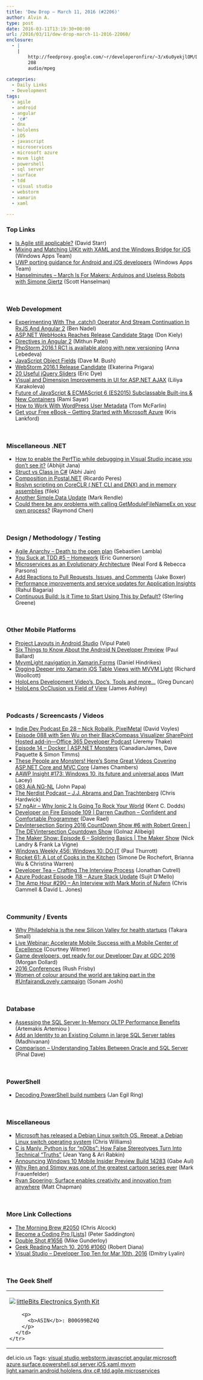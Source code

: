 ```yaml
---
title: 'Dew Drop – March 11, 2016 (#2206)'
author: Alvin A.
type: post
date: 2016-03-11T13:19:30+00:00
url: /2016/03/11/dew-drop-march-11-2016-22060/
enclosure:
  - |
    |
        http://feedproxy.google.com/~r/developeronfire/~3/x6u0yekjlOM/DeveloperOnFire-109-DarrenCauthon.mp3
        208
        audio/mpeg
        
categories:
  - Daily Links
  - Development
tags:
  - agile
  - android
  - angular
  - 'c#'
  - dnx
  - hololens
  - iOS
  - javascript
  - microservices
  - microsoft azure
  - mvvm light
  - powershell
  - sql server
  - surface
  - tdd
  - visual studio
  - webstorm
  - xamarin
  - xaml

---
```

### <a name="top"></a>Top Links

  * <a href="http://feedproxy.google.com/~r/ElegantCode/~3/dmUMJfBg0Jc/" target="_blank">Is Agile still applicable?</a> (David Starr)
  * <a href="https://blogs.windows.com/buildingapps/2016/03/10/mixing-and-matching-uikit-with-xaml-and-the-windows-bridge-for-ios/?WT.mc_id=DX_MVP4025064" target="_blank">Mixing and Matching UIKit with XAML and the Windows Bridge for iOS</a> (Windows Apps Team)
  * <a href="https://blogs.windows.com/buildingapps/2016/03/10/uwp-porting-guidance-for-android-and-ios-developers/?WT.mc_id=DX_MVP4025064" target="_blank">UWP porting guidance for Android and iOS developers</a> (Windows Apps Team)
  * <a href="http://www.hanselminutes.com/default.aspx?ShowID=18505" target="_blank">Hanselminutes &#8211; March Is For Makers: Arduinos and Useless Robots with Simone Giertz</a> (Scott Hanselman)

&nbsp;

### <a name="web"></a>Web Development

  * <a href="http://www.bennadel.com/blog/3046-experimenting-with-the-catch-operator-and-stream-continuation-in-rxjs-and-angular-2.htm" target="_blank">Experimenting With The .catch() Operator And Stream Continuation In RxJS And Angular 2</a> (Ben Nadel)
  * <a href="http://devproconnections.com/aspnet/aspnet-webhooks-reaches-release-candidate-stage" target="_blank">ASP.NET WebHooks Reaches Release Candidate Stage</a> (Don Kiely)
  * <a href="http://collectivegarbage.azurewebsites.net/directives-in-angular-2/" target="_blank">Directives in Angular 2</a> (Mithun Patel)
  * <a href="http://blog.jetbrains.com/phpstorm/2016/03/phpstorm-2016-1-rc1-is-available-along-with-new-versioning/" target="_blank">PhpStorm 2016.1 RC1 is available along with new versioning</a> (Anna Lebedeva)
  * <a href="http://blog.dmbcllc.com/javascript-fields/" target="_blank">JavaScript Object Fields</a> (Dave M. Bush)
  * <a href="http://blog.jetbrains.com/webstorm/2016/03/webstorm-2016-1-release-candidate/" target="_blank">WebStorm 2016.1 Release Candidate</a> (Ekaterina Prigara)
  * <a href="http://code.tutsplus.com/tutorials/20-useful-jquery-sliders--cms-25960" target="_blank">20 Useful jQuery Sliders</a> (Eric Dye)
  * <a href="http://tracking.feedpress.it/link/10810/2806970" target="_blank">Visual and Dimension Improvements in UI for ASP.NET AJAX</a> (Liliya Karakoleva)
  * <a href="http://feedproxy.google.com/~r/CanDevs/~3/ZOu08Wd9Brw/" target="_blank">Future of JavaScript & ECMAScript 6 (ES2015) Subclassable Built-ins & New Containers</a> (Rami Sayar)
  * <a href="http://code.tutsplus.com/tutorials/how-to-work-with-wordpress-user-metadata--cms-25800" target="_blank">How to Work With WordPress User Metadata</a> (Tom McFarlin)
  * <a href="http://blog.falafel.com/get-free-ebook-getting-started-microsoft-azure/" target="_blank">Get your Free eBook – Getting Started with Microsoft Azure</a> (Kris Lankford)

&nbsp;

### <a name="dotnet"></a>Miscellaneous .NET

  * <a href="http://dailydotnettips.com/2016/03/10/how-to-enable-the-perftip-while-debugging-in-visual-studio-incase-you-dont-see-it/" target="_blank">How to enable the PerfTip while debugging in Visual Studio incase you don’t see it?</a> (Abhijit Jana)
  * <a href="http://www.abhijainsblog.com/2016/03/struct-vs-class-in-c.html" target="_blank">Struct vs Class in C#</a> (Abhi Jain)
  * <a href="http://weblogs.asp.net:80/ricardoperes/composition-in-postal-net?WT.mc_id=DX_MVP4025064" target="_blank">Composition in Postal.NET</a> (Ricardo Peres)
  * <a href="http://www.strathweb.com/2016/03/roslyn-scripting-on-coreclr-net-cli-and-dnx-and-in-memory-assemblies/" target="_blank">Roslyn scripting on CoreCLR (.NET CLI and DNX) and in memory assemblies</a> (filek)
  * <a href="https://blog.rendle.io/another-simple-data-update/" target="_blank">Another Simple.Data Update</a> (Mark Rendle)
  * <a href="https://blogs.msdn.microsoft.com/oldnewthing/20160310-00/?p=93141" target="_blank">Could there be any problems with calling GetModuleFileNameEx on your own process?</a> (Raymond Chen)

&nbsp;

### <a name="design"></a>Design / Methodology / Testing

  * <a href="http://feedproxy.google.com/~r/SerialSeb/~3/yfMq3pxQCZ0/" target="_blank">Agile Anarchy – Death to the open plan</a> (Sebastien Lambla)
  * <a href="https://blogs.msdn.microsoft.com/ericgu/2016/03/10/you-suck-at-tdd-5-homework/" target="_blank">You Suck at TDD #5 – Homework</a> (Eric Gunnerson)
  * <a href="https://www.thoughtworks.com/insights/blog/microservices-evolutionary-architecture" target="_blank">Microservices as an Evolutionary Architecture</a> (Neal Ford & Rebecca Parsons)
  * <a href="https://github.com/blog/2119-add-reactions-to-pull-requests-issues-and-comments" target="_blank">Add Reactions to Pull Requests, Issues, and Comments</a> (Jake Boxer)
  * <a href="https://azure.microsoft.com/blog/application-insights-performance-improvements-and-service-updates/" target="_blank">Performance improvements and service updates for Application Insights</a> (Rahul Bagaria)
  * <a href="https://dzone.com/articles/continuous-build-is-it-time-to-start-using-this-by?utm_medium=feed&utm_source=feedpress.me&utm_campaign=Feed%3A+dzone%2Fdevops" target="_blank">Continuous Build: Is it Time to Start Using This by Default?</a> (Sterling Greene)

&nbsp;

### <a name="mobile"></a>Other Mobile Platforms

  * <a href="http://www.developer.com/ws/android/programming/project-layouts-in-android-studio.html" target="_blank">Project Layouts in Android Studio</a> (Vipul Patel)
  * <a href="http://www.wintellect.com/devcenter/paulballard/six-things-know-android-n-developer-preview" target="_blank">Six Things to Know About the Android N Developer Preview</a> (Paul Ballard)
  * <a href="http://danielhindrikes.se/xamarin/mvvmlight-navigation-in-xamarin-forms/" target="_blank">MvvmLight navigation in Xamarin.Forms</a> (Daniel Hindrikes)
  * <a href="http://thexamarinjournal.com/digging-deeper-into-xamarin-ios-table-views-with-mvvm-light/" target="_blank">Digging Deeper into Xamarin iOS Table Views with MVVM Light</a> (Richard Woollcott)
  * <a href="https://channel9.msdn.com/coding4fun/kinect/HoloLens-Development-Videos-Docs-Tools-and-more?WT.mc_id=DX_MVP4025064" target="_blank">HoloLens Development Video&#8217;s, Doc&#8217;s, Tools and more&#8230;</a> (Greg Duncan)
  * <a href="http://www.imaginativeuniversal.com/blog/post/2016/03/10/hololens-occlusion-vs-field-of-view.aspx" target="_blank">HoloLens OcClusion vs Field of View</a> (James Ashley)

&nbsp;

### <a name="podcasts"></a>Podcasts / Screencasts / Videos

  * <a href="http://indiedevpodcast.com/2016/03/10/230/" target="_blank">Indie Dev Podcast Ep 28 – Nick Robalik, PixelMetal</a> (David Voyles)
  * <a href="https://blogs.office.com/2016/03/10/episode-088-with-sen-wu-on-their-blackcompass-visualizer-sharepoint-hosted-add-in-office-365-developer-podcast/" target="_blank">Episode 088 with Sen Wu on their BlackCompass Visualizer SharePoint Hosted add-in—Office 365 Developer Podcast</a> (Jeremy Thake)
  * <a href="https://channel9.msdn.com/Series/aspnetmonsters/Episode-14-Docker?WT.mc_id=DX_MVP4025064" target="_blank">Episode 14 &#8211; Docker | ASP.NET Monsters</a> (CanadianJames, Dave Paquette & Simon Timms)
  * <a href="http://jameschambers.com/2016/03/these-people-are-monsters/" target="_blank">These People are Monsters! Here&#8217;s Some Great Videos Covering ASP.NET Core and MVC Core</a> (James Chambers)
  * <a href="http://allaboutwindowsphone.com/media/item/21301_AAWP_Insight_173_Windows_10_it.php" target="_blank">AAWP Insight #173: Windows 10, its future and universal apps</a> (Matt Lacey)
  * <a href="https://devchat.tv/adventures-in-angular/083-aia-ng-nl" target="_blank">083 AiA NG-NL</a> (John Papa)
  * <a href="http://nerdist.libsyn.com/jj-abrams-and-dan-trachtenberg" target="_blank">The Nerdist Podcast &#8211; J.J. Abrams and Dan Trachtenberg</a> (Chris Hardwick)
  * <a href="http://audio.angularair.com/e/57-ngair-why-ionic-2-is-going-to-rock-your-world/" target="_blank">57 ngAir &#8211; Why Ionic 2 Is Going To Rock Your World</a> (Kent C. Dodds)
  * <a href="http://feedproxy.google.com/~r/developeronfire/~3/x6u0yekjlOM/DeveloperOnFire-109-DarrenCauthon.mp3" target="_blank">Developer on Fire Episode 109 | Darren Cauthon &#8211; Confident and Comfortable Programmer</a> (Dave Rael)
  * <a href="https://channel9.msdn.com/Shows/The-DEVintersection-Countdown-Show/DevIntersection-Spring-2016-CountDown-Show-6-with-Robert-Green?WT.mc_id=DX_MVP4025064" target="_blank">DevIntersection Spring 2016 CountDown Show #6 with Robert Green | The DEVintersection Countdown Show</a> (Golnaz Alibeigi)
  * <a href="https://channel9.msdn.com/Shows/themakershow/6?WT.mc_id=DX_MVP4025064" target="_blank">The Maker Show: Episode 6 &#8211; Soldering Basics | The Maker Show</a> (Nick Landry & Frank La Vigne)
  * <a href="https://www.thurrott.com/podcasts/65187/windows-weekly-456-windows-10-do-it" target="_blank">Windows Weekly 456: Windows 10: DO IT</a> (Paul Thurrott)
  * <a href="http://relay.fm/rocket/61" target="_blank">Rocket 61: A Lot of Cooks in the Kitchen</a> (Simone De Rochefort, Brianna Wu & Christina Warren)
  * <a href="http://feedproxy.google.com/~r/DeveloperTea/~3/H339OQeqj4Y/28427-crafting-the-interview-process" target="_blank">Developer Tea &#8211; Crafting The Interview Process</a> (Jonathan Cutrell)
  * <a href="http://azpodcast.azurewebsites.net/post/Episode-118-Azure-Stack-Update" target="_blank">Azure Podcast Episode 118 &#8211; Azure Stack Update</a> (Sujit D&#8217;Mello)
  * <a href="http://feedproxy.google.com/~r/TheAmpHour/~3/OrNUxAiVCD4/" target="_blank">The Amp Hour #290 – An Interview with Mark Morin of Nufern</a> (Chris Gammell & David L. Jones)

&nbsp;

### <a name="events"></a>Community / Events

  * <a href="https://www.freeenterprise.com/philadelphia-health/" target="_blank">Why Philadelphia is the new Silicon Valley for health startups</a> (Takara Small)
  * <a href="https://blog.xamarin.com/accelerate-mobile-success-with-a-mobile-center-of-excellence/" target="_blank">Live Webinar: Accelerate Mobile Success with a Mobile Center of Excellence</a> (Courtney Witmer)
  * <a href="http://feedproxy.google.com/~r/blogspot/hsDu/~3/T_laI5vvqQs/game-developers-get-ready-for-our.html" target="_blank">Game developers, get ready for our Developer Day at GDC 2016</a> (Morgan Dollard)
  * <a href="http://rushfrisby.com/2016-conferences/" target="_blank">2016 Conferences</a> (Rush Frisby)
  * <a href="http://feeds.mashable.com/~r/Mashable/~3/cPAhz2ExJjo/" target="_blank">Women of colour around the world are taking part in the #UnfairandLovely campaign</a> (Sonam Joshi)

&nbsp;

### <a name="sql"></a>Database

  * <a href="http://feedproxy.google.com/~r/MSSQLTips-LatestSqlServerTips/~3/LAzBFJxfAhs/tip.asp" target="_blank">Assessing the SQL Server In-Memory OLTP Performance Benefits</a> (Artemakis Artemiou )
  * <a href="http://feedproxy.google.com/~r/sqlservercurry/blog/~3/FrzkGTZIM94/add-identity-to-existing-column-in.html" target="_blank">Add an Identity to an Existing Column in large SQL Server tables</a> (Madhivanan)
  * <a href="http://blog.sqlauthority.com/2016/03/11/comparison-understanding-tables-oracle-sql-server/" target="_blank">Comparison – Understanding Tables Between Oracle and SQL Server</a> (Pinal Dave)

&nbsp;

### <a name="ps"></a>PowerShell

  * <a href="http://www.powershellmagazine.com/2016/03/10/decoding-powershell-build-numbers/" target="_blank">Decoding PowerShell build numbers</a> (Jan Egil Ring)

&nbsp;

### <a name="misc"></a>Miscellaneous

  * <a href="http://www.theregister.co.uk/2016/03/09/microsoft_sonic_debian/" target="_blank">Microsoft has released a Debian Linux switch OS. Repeat, a Debian Linux switch operating system</a> (Chris Williams)
  * <a href="http://lambda-the-ultimate.org/node/5314" target="_blank">C is Manly, Python is for “n00bs”: How False Stereotypes Turn Into Technical “Truths”</a> (Jean Yang & Ari Rabkin)
  * <a href="http://blogs.windows.com/windowsexperience/2016/03/10/announcing-windows-10-mobile-insider-preview-build-14283/?WT.mc_id=DX_MVP4025064" target="_blank">Announcing Windows 10 Mobile Insider Preview Build 14283</a> (Gabe Aul)
  * <a href="http://boingboing.net/2016/03/10/why-ren-and-stimpy-was-one-of.html" target="_blank">Why Ren and Stimpy was one of the greatest cartoon series ever</a> (Mark Frauenfelder)
  * <a href="http://blogs.windows.com/devices/2016/03/10/ryan-spoering-surface-enables-creativity-and-innovation-from-anywhere/?WT.mc_id=DX_MVP4025064" target="_blank">Ryan Spoering: Surface enables creativity and innovation from anywhere</a> (Matt Chapman)

&nbsp;

### <a name="links"></a>More Link Collections

  * <a href="http://feedproxy.google.com/~r/ReflectivePerspective/~3/vQ0MUKPukc4/" target="_blank">The Morning Brew #2050</a> (Chris Alcock)
  * <a href="http://feedproxy.google.com/~r/agilescout/~3/JHKfr0IovF4/" target="_blank">Become a Coding Pro [Lists]</a> (Peter Saddington)
  * <a href="http://afreshcup.com/home/2016/3/10/double-shot-1656.html" target="_blank">Double Shot #1656</a> (Mike Gunderloy)
  * <a href="http://feeds.regulargeek.com/~r/RegularGeek/~3/7COkCwFg85Q/" target="_blank">Geek Reading March 10, 2016 #1060</a> (Robert Diana)
  * <a href="http://www.lyalin.com/2016/03/10/visual-studio-developer-top-ten-for-mar-10th-2016/" target="_blank">Visual Studio – Developer Top Ten for Mar 10th, 2016</a> (Dmitry Lyalin)

&nbsp;

### <a name="shelf"></a>The Geek Shelf

<div id="scid:7dc1bd33-94bd-46fd-a20b-0131235bcd47:53f6d73e-6e2a-4115-b424-84c6a981ace4" class="wlWriterEditableSmartContent" style="float: none; padding-bottom: 0px; padding-top: 0px; padding-left: 0px; margin: 0px; display: inline; padding-right: 0px">
  <table cellspacing="0" cellpadding="2" width="400" border="0" unselectable="on">
    <tr>
      <td valign="top" width="400">
        <p>
          <a title="littleBits Electronics Synth Kit" href="http://www.amazon.com/exec/obidos/ASIN/B00G99BZ4Q/amavin-20"><img data-recalc-dims="1" decoding="async" src="https://i0.wp.com/images.amazon.com/images/P/B00G99BZ4Q.01.MZZZZZZZ.jpg?w=660" border="0" align="left" style="float:left" />littleBits Electronics Synth Kit</a>
        </p>
        
        <p>
          <b>ASIN</b>: B00G99BZ4Q
        </p>
      </td>
    </tr>
  </table>
</div>

<div id="scid:0767317B-992E-4b12-91E0-4F059A8CECA8:53c9a86b-974a-4d3e-b6c3-861adf39b697" class="wlWriterEditableSmartContent" style="float: none; padding-bottom: 0px; padding-top: 0px; padding-left: 0px; margin: 0px; display: inline; padding-right: 0px">
  del.icio.us Tags: <a href="http://del.icio.us/popular/visual+studio" rel="tag">visual studio</a>,<a href="http://del.icio.us/popular/webstorm" rel="tag">webstorm</a>,<a href="http://del.icio.us/popular/javascript" rel="tag">javascript</a>,<a href="http://del.icio.us/popular/angular" rel="tag">angular</a>,<a href="http://del.icio.us/popular/microsoft+azure" rel="tag">microsoft azure</a>,<a href="http://del.icio.us/popular/surface" rel="tag">surface</a>,<a href="http://del.icio.us/popular/powershell" rel="tag">powershell</a>,<a href="http://del.icio.us/popular/sql+server" rel="tag">sql server</a>,<a href="http://del.icio.us/popular/iOS" rel="tag">iOS</a>,<a href="http://del.icio.us/popular/xaml" rel="tag">xaml</a>,<a href="http://del.icio.us/popular/mvvm+light" rel="tag">mvvm light</a>,<a href="http://del.icio.us/popular/xamarin" rel="tag">xamarin</a>,<a href="http://del.icio.us/popular/android" rel="tag">android</a>,<a href="http://del.icio.us/popular/hololens" rel="tag">hololens</a>,<a href="http://del.icio.us/popular/dnx" rel="tag">dnx</a>,<a href="http://del.icio.us/popular/c%23" rel="tag">c#</a>,<a href="http://del.icio.us/popular/tdd" rel="tag">tdd</a>,<a href="http://del.icio.us/popular/agile" rel="tag">agile</a>,<a href="http://del.icio.us/popular/microservices" rel="tag">microservices</a>
</div>